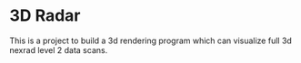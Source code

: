 # 3D Radar

This is a project to build a 3d rendering program which can visualize full 3d nexrad level 2 data scans.
